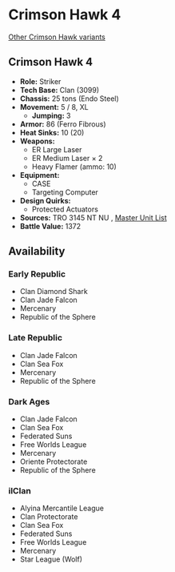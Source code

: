 # Crimson Hawk 4 

[Other Crimson Hawk variants](../crimson_hawk.md) 

## Crimson Hawk 4 

- **Role:** Striker 
- **Tech Base:** Clan (3099) 
- **Chassis:** 25 tons (Endo Steel) 
- **Movement:** 5 / 8, XL 
  - **Jumping:** 3 
- **Armor:** 86 (Ferro Fibrous) 
- **Heat Sinks:** 10 (20) 
- **Weapons:** 
  - ER Large Laser 
  - ER Medium Laser × 2 
  - Heavy Flamer (ammo: 10) 
- **Equipment:** 
  - CASE 
  - Targeting Computer 
- **Design Quirks:** 
  - Protected Actuators 
- **Sources:** TRO 3145 NT NU , [Master Unit List](http://masterunitlist.info/Unit/Details/6944) 
- **Battle Value:** 1372 

## Availability 

### Early Republic 

- Clan Diamond Shark 
- Clan Jade Falcon 
- Mercenary 
- Republic of the Sphere 

### Late Republic 

- Clan Jade Falcon 
- Clan Sea Fox 
- Mercenary 
- Republic of the Sphere 

### Dark Ages 

- Clan Jade Falcon 
- Clan Sea Fox 
- Federated Suns 
- Free Worlds League 
- Mercenary 
- Oriente Protectorate 
- Republic of the Sphere 

### ilClan 

- Alyina Mercantile League 
- Clan Protectorate 
- Clan Sea Fox 
- Federated Suns 
- Free Worlds League 
- Mercenary 
- Star League (Wolf) 

